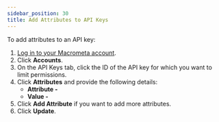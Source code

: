 ```yaml
---
sidebar_position: 30
title: Add Attributes to API Keys
---
```


To add attributes to an API key:

1. [Log in to your Macrometa account](https://auth.paas.macrometa.io/).
1. Click **Accounts**.
1. On the API Keys tab, click the ID of the API key for which you want to limit permissions.
1. Click **Attributes** and provide the following details:
    - **Attribute -** 
    - **Value -** 
1. Click **Add Attribute** if you want to add more attributes.
1. Click **Update**.